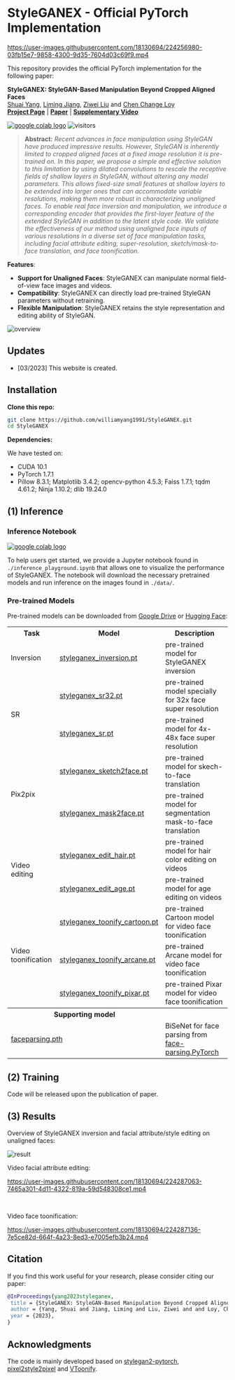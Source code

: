 # StyleGANEX - Official PyTorch Implementation

https://user-images.githubusercontent.com/18130694/224256980-03fb15e7-9858-4300-9d35-7604d03c69f9.mp4

This repository provides the official PyTorch implementation for the following paper:

**StyleGANEX: StyleGAN-Based Manipulation Beyond Cropped Aligned Faces**<br>
[Shuai Yang](https://williamyang1991.github.io/), [Liming Jiang](https://liming-jiang.com/), [Ziwei Liu](https://liuziwei7.github.io/) and [Chen Change Loy](https://www.mmlab-ntu.com/person/ccloy/)<br>
[**Project Page**](https://www.mmlab-ntu.com/project/styleganex/) | [**Paper**](#) | [**Supplementary Video**](https://youtu.be/8oK0TXQmxg8) <br>


<a href="http://colab.research.google.com/github/williamyang1991/StyleGANEX/blob/master/inference_playground.ipynb"><img src="https://colab.research.google.com/assets/colab-badge.svg" alt="google colab logo"></a>
![visitors](https://visitor-badge.laobi.icu/badge?page_id=williamyang1991/styleganex)
<!--![visitors](https://visitor-badge.glitch.me/badge?page_id=williamyang1991/styleganex)-->

> **Abstract:** *Recent advances in face manipulation using StyleGAN have produced impressive results. However, StyleGAN is inherently limited to cropped aligned faces at a fixed image resolution it is pre-trained on.  In this paper, we propose a simple and effective solution to this limitation by using dilated convolutions to rescale the receptive fields of shallow layers in StyleGAN, without altering any model parameters.  This allows fixed-size small features at shallow layers to be extended into larger ones that can accommodate variable resolutions, making them more robust in characterizing unaligned faces. To enable real face inversion and manipulation, we introduce a corresponding encoder that provides the first-layer feature of the extended StyleGAN in addition to the latent style code. We validate the effectiveness of our method using unaligned face inputs of various resolutions in a diverse set of face manipulation tasks, including facial attribute editing, super-resolution, sketch/mask-to-face translation, and face toonification.*

**Features**:<br> 
- **Support for Unaligned Faces**: StyleGANEX can manipulate normal field-of-view face images and videos.
- **Compatibility**: StyleGANEX can directly load pre-trained StyleGAN parameters without retraining.
- **Flexible Manipulation**: StyleGANEX retains the style representation and editing ability of StyleGAN.

![overview](https://user-images.githubusercontent.com/18130694/224257328-b6d9bac1-d467-468f-9dba-c89dfed8b931.jpg)

## Updates

- [03/2023] This website is created.


## Installation

**Clone this repo:**
```bash
git clone https://github.com/williamyang1991/StyleGANEX.git
cd StyleGANEX
```
**Dependencies:**

We have tested on:
- CUDA 10.1
- PyTorch 1.7.1
- Pillow 8.3.1; Matplotlib 3.4.2; opencv-python 4.5.3; Faiss 1.7.1; tqdm 4.61.2; Ninja 1.10.2; dlib 19.24.0


## (1) Inference

### Inference Notebook 
<a href="http://colab.research.google.com/github/williamyang1991/StyleGANEX/blob/master/inference_playground.ipynb"><img src="https://colab.research.google.com/assets/colab-badge.svg" alt="google colab logo"></a> 

To help users get started, we provide a Jupyter notebook found in `./inference_playground.ipynb` that allows one to visualize the performance of StyleGANEX.
The notebook will download the necessary pretrained models and run inference on the images found in `./data/`.

### Pre-trained Models

Pre-trained models can be downloaded from [Google Drive](https://drive.google.com/drive/folders/1zGssOxjdklMd_5kdBKV9VkENnS5EXZlx?usp=share_link) or [Hugging Face](https://huggingface.co/PKUWilliamYang/StyleGANEX/tree/main/pretrained_models):

<table>
    <tr>
        <th>Task</th><th>Model</th><th>Description</th>
    </tr>
    <tr>
        <td>Inversion</td><td><a href="">styleganex_inversion.pt</a></td><td>pre-trained model for StyleGANEX inversion</td>
    </tr>
    <tr>
        <td rowspan="2">SR</td><td><a href="">styleganex_sr32.pt</a></td><td>pre-trained model specially for 32x face super resolution</td>
    </tr>  
    <tr>
        <td><a href="">styleganex_sr.pt</a></td><td>pre-trained model for 4x-48x face super resolution</td>
    </tr>   
    <tr>
        <td rowspan="2">Pix2pix</td><td><a href="">styleganex_sketch2face.pt</a></td><td>pre-trained model for skech-to-face translation</td>
    </tr>  
    <tr>
        <td><a href="">styleganex_mask2face.pt</a></td><td>pre-trained model for segmentation mask-to-face translation</td>
    </tr>
    <tr>
        <td rowspan="2">Video editing</td><td><a href="">styleganex_edit_hair.pt</a></td><td>pre-trained model for hair color editing on videos</td>
    </tr>  
    <tr>
        <td><a href="">styleganex_edit_age.pt</a></td><td>pre-trained model for age editing on videos</td>
    </tr>  
    <tr>
        <td rowspan="3">Video toonification</td><td><a href="">styleganex_toonify_cartoon.pt</a></td><td>pre-trained Cartoon model for video face toonification</td>
    </tr>  
    <tr>
        <td><a href="">styleganex_toonify_arcane.pt</a></td><td>pre-trained Arcane model for video face toonification</td>
    </tr>   
    <tr>
        <td><a href="">styleganex_toonify_pixar.pt</a></td><td>pre-trained Pixar model for video face toonification</td>
    </tr>   
    <tr>
        <th colspan="2">Supporting model</th><th> </th>
    </tr>
    <tr>
        <td colspan="2"><a href="https://drive.google.com/file/d/1jY0mTjVB8njDh6e0LP_2UxuRK3MnjoIR/view">faceparsing.pth</a></td><td>BiSeNet for face parsing from <a href="https://github.com/zllrunning/face-parsing.PyTorch">face-parsing.PyTorch</a></td>
    </tr>      
</table>

## (2) Training 

Code will be released upon the publication of paper.

## (3) Results

Overview of StyleGANEX inversion and facial attribute/style editing on unaligned faces:

![result](https://user-images.githubusercontent.com/18130694/224259844-c9b37f4f-c786-48cd-a92f-121606b14b36.jpg)

Video facial attribute editing:

https://user-images.githubusercontent.com/18130694/224287063-7465a301-4d11-4322-819a-59d548308ce1.mp4

<br/>

Video face toonification:

https://user-images.githubusercontent.com/18130694/224287136-7e5ce82d-664f-4a23-8ed3-e7005efb3b24.mp4

## Citation

If you find this work useful for your research, please consider citing our paper:

```bibtex
@InProceedings{yang2023styleganex,
 title = {StyleGANEX: StyleGAN-Based Manipulation Beyond Cropped Aligned Faces},
 author = {Yang, Shuai and Jiang, Liming and Liu, Ziwei and and Loy, Chen Change},
 year = {2023},
}
```

## Acknowledgments

The code is mainly developed based on [stylegan2-pytorch](https://github.com/rosinality/stylegan2-pytorch), [pixel2style2pixel](https://github.com/eladrich/pixel2style2pixel) and [VToonify](https://github.com/williamyang1991/VToonify).
